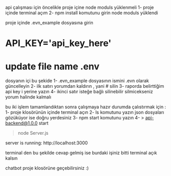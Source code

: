 api çalışması için öncelikle proje içine node moduls yüklenmeli
1- proje içinde terminal açım 
2- npm install  komutunu girin
node moduls yüklendi


proje içinde .evn_example dosyasına girin 

# API_KEY='api_key_here'
# update file name .env

dosyanın içi bu şekide 
1-  .evn_example dosyasının ismini .evn olarak güncelleyin
2-  ilk satırı yorumdan kaldırın , yani # silin 
3-  raporda belirttiğim api key i yerine yazın
4-  ikinci satır isteğe bağlı silinebilir silmicekseniz yorum halinde kalmalı 



bu iki işlem tamamlandıktan sonra çalışmaya hazır durumda çalıstırmak için :
1- proje klosörünün içinde terminal açın 
2- ls komutunu yazın json dosyaları gözüküyor ise doğru yerdesiniz
3- npm start  komutunu yazın 
4- >  api-backend@1.0.0 start
>  node Server.js

 server is running: http://localhost:3000

 terminal den bu şekilde cevap gelmiş ise burdaki işiniz bitti 
 terminal açık kalsın 

chatbot proje klosörüne geçebilirsiniz :)
